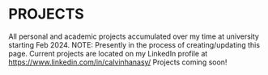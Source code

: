 # PROJECTS
All personal and academic projects accumulated over my time at university starting Feb 2024.
NOTE: Presently in the process of creating/updating this page. Current projects are located on my LinkedIn profile at https://www.linkedin.com/in/calvinhanasy/ 
Projects coming soon!
